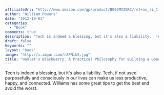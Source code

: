 ```yaml
---
affiliateUrl: "http://www.amazon.com/gp/product/B003MVZ5RC/ref=as_li_tl?ie=UTF8&camp=1789&creative=390957&creativeASIN=B003MVZ5RC&linkCode=as2&tag=jaktre-20&linkId=44YSPM4AUYMIJTJ7"
author: "William Powers"
date: "2012-10-01"
categories:
  - "Book"
comments: true
description: "Tech is indeed a blessing, but it's also a liability.  Tech, if not used purposefully and consciously in our lives can make us less productive, happy,"
draft: false
keywords: ""
layout: "book"
image: "http://i.imgur.com/rZPNikS.jpg"
title: "Hamlet's BlackBerry: A Practical Philosophy for Building a Good Life in the Digital Age"
---
```


Tech is indeed a blessing, but it's also a liability.  Tech, if not used purposefully and consciously in our lives can make us less productive, happy, and connected.  Williams has some great tips to get the best and avoid the worst.
